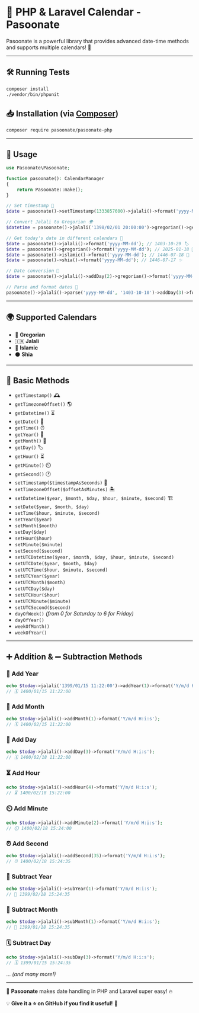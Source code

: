 # 📅 PHP & Laravel Calendar - Pasoonate

Pasoonate is a powerful library that provides advanced date-time methods and supports multiple calendars! 🚀

---

## 🛠 Running Tests
```bash
composer install
./vendor/bin/phpunit
```

## 📥 Installation (via [Composer](https://getcomposer.org))
```bash
composer require pasoonate/pasoonate-php
```

---

## 🎯 Usage
```php
use Pasoonate\Pasoonate;

function pasoonate(): CalendarManager
{
    return Pasoonate::make();
}

// Set timestamp 📌
$date = pasoonate()->setTimestamp(1333857600)->jalali()->format('yyyy-MM-dd');

// Convert Jalali to Gregorian 🌍
$datetime = pasoonate()->jalali('1398/02/01 20:00:00')->gregorian()->getDatetime();

// Get today's date in different calendars 📆
$date = pasoonate()->jalali()->format('yyyy-MM-dd'); // 1403-10-29 🏷️
$date = pasoonate()->gregorian()->format('yyyy-MM-dd'); // 2025-01-18 📅
$date = pasoonate()->islamic()->format('yyyy-MM-dd'); // 1446-07-18 🌙
$date = pasoonate()->shia()->format('yyyy-MM-dd'); // 1446-07-17 ✨

// Date conversion 🔄
$date = pasoonate()->jalali()->addDay(2)->gregorian()->format('yyyy-MM-dd');

// Parse and format dates 📖
pasoonate()->jalali()->parse('yyyy-MM-dd', '1403-10-10')->addDay(3)->format('yyyy-MM-dd'); //1403-10-13
```

---

## 🌍 Supported Calendars
- 📅 **Gregorian**
- 🇮🇷 **Jalali**
- 🕌 **Islamic**
- ⚫ **Shia**

---

## 🔑 Basic Methods
- `getTimestamp()` 🕰️
- `getTimezoneOffset()` 🌎
- `getDatetime()` ⏳
- `getDate()` 📆
- `getTime()` ⏰
- `getYear()` 🎯
- `getMonth()` 📅
- `getDay()` 🏷️
- `getHour()` ⏳
- `getMinute()` ⏲️
- `getSecond()` 🕐
- `setTimestamp($timestampAsSeconds)` 🔄
- `setTimezoneOffset($offsetAsMinutes)` 🏝️
- `setDatetime($year, $month, $day, $hour, $minute, $second)` 🏗️
- `setDate($year, $month, $day)`
- `setTime($hour, $minute, $second)`
- `setYear($year)`
- `setMonth($month)`
- `setDay($day)`
- `setHour($hour)`
- `setMinute($minute)`
- `setSecond($second)`
- `setUTCDatetime($year, $month, $day, $hour, $minute, $second)`
- `setUTCDate($year, $month, $day)`
- `setUTCTime($hour, $minute, $second)`
- `setUTCYear($year)`
- `setUTCMonth($month)`
- `setUTCDay($day)`
- `setUTCHour($hour)`
- `setUTCMinute($minute)`
- `setUTCSecond($second)`
- `dayOfWeek()` *(from 0 for Saturday to 6 for Friday)*
- `dayOfYear()`
- `weekOfMonth()`
- `weekOfYear()`

---

## ➕ Addition & ➖ Subtraction Methods

### 📅 Add Year
```php
echo $today->jalali('1399/01/15 11:22:00')->addYear(1)->format('Y/m/d H:i:s');
// 🗓️ 1400/01/15 11:22:00
```

### 📆 Add Month
```php
echo $today->jalali()->addMonth(1)->format('Y/m/d H:i:s');
// 🗓️ 1400/02/15 11:22:00
```

### 📅 Add Day
```php
echo $today->jalali()->addDay(3)->format('Y/m/d H:i:s');
// 🗓️ 1400/02/18 11:22:00
```

### ⏳ Add Hour
```php
echo $today->jalali()->addHour(4)->format('Y/m/d H:i:s');
// ⏳ 1400/02/18 15:22:00
```

### ⏲️ Add Minute
```php
echo $today->jalali()->addMinute(2)->format('Y/m/d H:i:s');
// ⏲️ 1400/02/18 15:24:00
```

### ⏰ Add Second
```php
echo $today->jalali()->addSecond(35)->format('Y/m/d H:i:s');
// ⏰ 1400/02/18 15:24:35
```

### 📅 Subtract Year
```php
echo $today->jalali()->subYear(1)->format('Y/m/d H:i:s');
// 📅 1399/02/18 15:24:35
```

### 📆 Subtract Month
```php
echo $today->jalali()->subMonth(1)->format('Y/m/d H:i:s');
// 📆 1399/01/18 15:24:35
```

### 🗓️ Subtract Day
```php
echo $today->jalali()->subDay(3)->format('Y/m/d H:i:s');
// 🗓️ 1399/01/15 15:24:35
```

... *(and many more!)*

---

🚀 **Pasoonate** makes date handling in PHP and Laravel super easy! 🔥

💡 **Give it a ⭐ on GitHub if you find it useful!** 🌟

